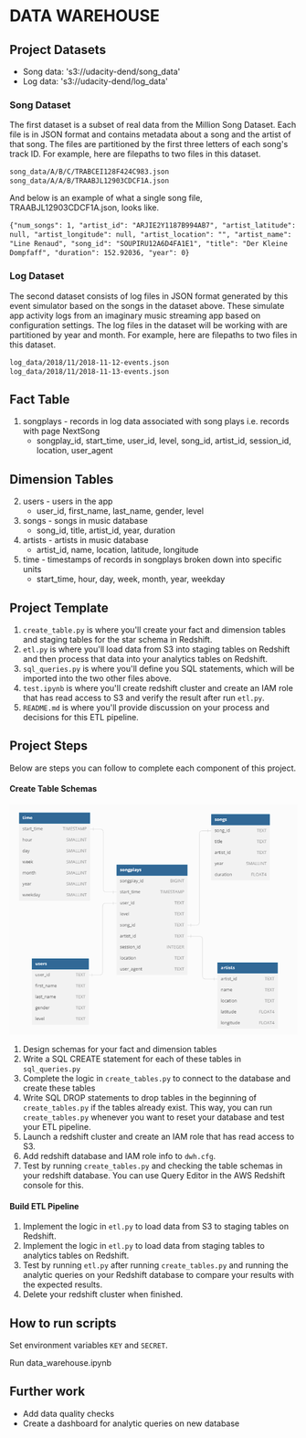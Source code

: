 # DATA WAREHOUSE

## Project Datasets

- Song data: 's3://udacity-dend/song_data'
- Log data: 's3://udacity-dend/log_data'

### Song Dataset

The first dataset is a subset of real data from the Million Song Dataset. Each file is in JSON format and contains metadata about a song and the artist of that song. The files are partitioned by the first three letters of each song's track ID. For example, here are filepaths to two files in this dataset.

```
song_data/A/B/C/TRABCEI128F424C983.json
song_data/A/A/B/TRAABJL12903CDCF1A.json
```

And below is an example of what a single song file, TRAABJL12903CDCF1A.json, looks like.

```
{"num_songs": 1, "artist_id": "ARJIE2Y1187B994AB7", "artist_latitude": null, "artist_longitude": null, "artist_location": "", "artist_name": "Line Renaud", "song_id": "SOUPIRU12A6D4FA1E1", "title": "Der Kleine Dompfaff", "duration": 152.92036, "year": 0}
```

### Log Dataset

The second dataset consists of log files in JSON format generated by this event simulator based on the songs in the dataset above. These simulate app activity logs from an imaginary music streaming app based on configuration settings.
The log files in the dataset will be working with are partitioned by year and month. For example, here are filepaths to two files in this dataset.

```
log_data/2018/11/2018-11-12-events.json
log_data/2018/11/2018-11-13-events.json
```

## Fact Table

1. songplays - records in log data associated with song plays i.e. records with page NextSong
   - songplay_id, start_time, user_id, level, song_id, artist_id, session_id, location, user_agent

## Dimension Tables

2. users - users in the app
   - user_id, first_name, last_name, gender, level
3. songs - songs in music database
   - song_id, title, artist_id, year, duration
4. artists - artists in music database
   - artist_id, name, location, latitude, longitude
5. time - timestamps of records in songplays broken down into specific units
   - start_time, hour, day, week, month, year, weekday

## Project Template

1. `create_table.py` is where you'll create your fact and dimension tables and staging tables for the star schema in Redshift.
2. `etl.py` is where you'll load data from S3 into staging tables on Redshift and then process that data into your analytics tables on Redshift.
3. `sql_queries.py` is where you'll define you SQL statements, which will be imported into the two other files above.
4. `test.ipynb` is where you'll create redshift cluster and create an IAM role that has read access to S3 and verify the result after run `etl.py`.
5. `README.md` is where you'll provide discussion on your process and decisions for this ETL pipeline.

## Project Steps

Below are steps you can follow to complete each component of this project.

#### Create Table Schemas

![Alt text](images/schema.png)

1. Design schemas for your fact and dimension tables
2. Write a SQL CREATE statement for each of these tables in `sql_queries.py`
3. Complete the logic in `create_tables.py` to connect to the database and create these tables
4. Write SQL DROP statements to drop tables in the beginning of `create_tables.py` if the tables already exist. This way, you can run `create_tables.py` whenever you want to reset your database and test your ETL pipeline.
5. Launch a redshift cluster and create an IAM role that has read access to S3.
6. Add redshift database and IAM role info to `dwh.cfg`.
7. Test by running `create_tables.py` and checking the table schemas in your redshift database. You can use Query Editor in the AWS Redshift console for this.

#### Build ETL Pipeline

1. Implement the logic in `etl.py` to load data from S3 to staging tables on Redshift.
2. Implement the logic in `etl.py` to load data from staging tables to analytics tables on Redshift.
3. Test by running `etl.py` after running `create_tables.py` and running the analytic queries on your Redshift database to compare your results with the expected results.
4. Delete your redshift cluster when finished.

## How to run scripts

Set environment variables `KEY` and `SECRET`.

Run data_warehouse.ipynb

## Further work

- Add data quality checks
- Create a dashboard for analytic queries on new database
